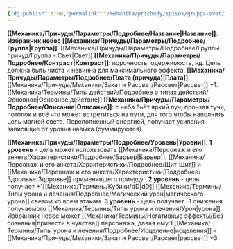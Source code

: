 ```yaml
---
{"dg-publish":true,"permalink":"/mehanika/prichudy/spisok/gruppa-svet/izbrannik-nebes/"}
---
```


**[[Механика/Причуды/Параметры/Подробнее/Название\|Название]]**: **Избранник небес**
**[[Механика/Причуды/Параметры/Подробнее/Группа\|Группа]]**: [[Механика/Причуды/Параметры/Подробнее/Группы причуд/Группа - Свет\|Свет]] 
**[[Механика/Причуды/Параметры/Подробнее/Контраст\|Контраст]]**: порочность, одержимость, яд. Цель должна быть чиста и невинна для максимального эффекта.
**[[Механика/Причуды/Параметры/Подробнее/Плата (причуда)\|Плата]]**: [[Механика/Причуды/Механики/Закат и Рассвет/Рассвет\|Рассвет]] +1. [[Механика/Термины/Типы действий/Подробнее о типах действий/Основное\|Основное действие]]
**[[Механика/Причуды/Параметры/Подробнее/Описание\|Описание]]**: с неба бьёт яркий луч, пронзая тучи, потолок и всё что может встретиться на пути, для того чтобы наполнить цель магией света. Переполненный энергией, получает усиления зависящие от уровня навыка (суммируются).

**[[Механика/Причуды/Параметры/Подробнее/Уровень\|Уровни]]**:
**1 уровень** - цель может использовать [[Механика/Персонаж и его анкета/Характеристики/Подробнее/Барьер\|Барьер]], [[Механика/Персонаж и его анкета/Характеристики/Подробнее/Щит\|Щит]] и [[Механика/Персонаж и его анкета/Характеристики/Подробнее/Здоровье\|Здоровье]] применившего причуду. 
**2 уровень** - цель получает +1[[Механика/Термины/Кубики/dD\|dD]] [[Механика/Термины/Типы урона и лечения/Подробнее/Магический урон\|магического урона]] светом ко всем атакам.
**3 уровень** - цель получает -1 снижения получаемого [[Механика/Термины/Типы урона и лечения/Урон\|урона]]. Избранник небес может [[Механика/Термины/Негативные эффекты/Без сознания\|привести в чувства]] персонажа, давая ему 1 [[Механика/Термины/Типы урона и лечения/Подробнее/Исцеление\|исцеления]] и [[Механика/Причуды/Механики/Закат и Рассвет/Рассвет\|рассвет]] +3.